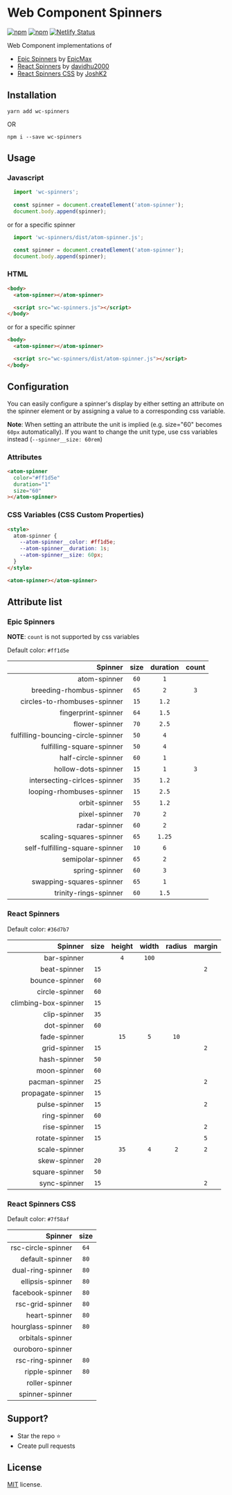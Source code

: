 # Web Component Spinners
[![npm](https://img.shields.io/npm/v/wc-spinners.svg?style=popout-square)](https://www.npmjs.com/package/wc-spinners)
[![npm](https://img.shields.io/npm/l/wc-spinners.svg?style=popout-square)](https://github.com/craigjennings11/wc-spinners/blob/master/LICENSE)
[![Netlify Status](https://api.netlify.com/api/v1/badges/2280cdf4-8574-476c-9b18-3e122a32f32e/deploy-status)](https://app.netlify.com/sites/wc-spinners/deploys)


Web Component implementations of 
- [Epic Spinners](https://github.com/epicmaxco/epic-spinners) by [EpicMax](http://epic-spinners.epicmax.co/)
- [React Spinners](https://www.react-spinners.com/) by [davidhu2000](https://github.com/davidhu2000)
- [React Spinners CSS](https://bit.dev/joshk/react-spinners-css) by [JoshK2](https://github.com/JoshK2)

## Installation

`yarn add wc-spinners`

OR

`npm i --save wc-spinners`

## Usage

### Javascript

```js
  import 'wc-spinners';
  
  const spinner = document.createElement('atom-spinner');
  document.body.append(spinner);
```

or for a specific spinner

```js
  import 'wc-spinners/dist/atom-spinner.js';

  const spinner = document.createElement('atom-spinner');
  document.body.append(spinner);
```

### HTML

```html
<body>
  <atom-spinner></atom-spinner>

  <script src="wc-spinners.js"></script>
</body>
```

or for a specific spinner

```html
<body>
  <atom-spinner></atom-spinner>

  <script src="wc-spinners/dist/atom-spinner.js"></script>
</body>
```

## Configuration

You can easily configure a spinner's display by either setting an attribute on the spinner element or by assigning a value to a corresponding css variable.

**Note**: When setting an attribute the unit is implied (e.g. size="60" becomes `60px` automatically). If you want to change the unit type, use css variables instead (`--spinner__size: 60rem`)

### Attributes

```html
<atom-spinner
  color="#ff1d5e"
  duration="1"
  size="60"
></atom-spinner>
```

### CSS Variables (CSS Custom Properties)

```html
<style>
  atom-spinner {
    --atom-spinner__color: #ff1d5e;
    --atom-spinner__duration: 1s;
    --atom-spinner__size: 60px;
  }
</style>

<atom-spinner></atom-spinner>
```

## Attribute list

### Epic Spinners

**NOTE**: `count` is not supported by css variables

Default color: `#ff1d5e`

|                            Spinner | size | duration | count |
| ---------------------------------: | :--: | :------: | :---: |
|                       atom-spinner | `60` | `1`      |
|           breeding-rhombus-spinner | `65` | `2`      |  `3`  |
|       circles-to-rhombuses-spinner | `15` | `1.2`    |
|                fingerprint-spinner | `64` | `1.5`    |
|                     flower-spinner | `70` | `2.5`    |
| fulfilling-bouncing-circle-spinner | `50` | `4`      |
|          fulfilling-square-spinner | `50` | `4`      |
|                half-circle-spinner | `60` | `1`      |
|                hollow-dots-spinner | `15` | `1`      |  `3`  |
|       intersecting-cirlces-spinner | `35` | `1.2`    |
|          looping-rhombuses-spinner | `15` | `2.5`    |
|                      orbit-spinner | `55` | `1.2`    |
|                      pixel-spinner | `70` | `2`      |
|                      radar-spinner | `60` | `2`      |
|            scaling-squares-spinner | `65` | `1.25`   |
|     self-fulfilling-square-spinner | `10` | `6`      |
|                  semipolar-spinner | `65` | `2`      |
|                     spring-spinner | `60` | `3`      |
|           swapping-squares-spinner | `65` | `1`      |
|              trinity-rings-spinner | `60` | `1.5`    |

### React Spinners

Default color: `#36d7b7`

|              Spinner | size | height | width | radius | margin |
| -------------------: | :--: | :----: | :---: | :----: | :----: |
|          bar-spinner |      | `4`    | `100` |        |
|         beat-spinner | `15` |        |       |        | `2`    |
|       bounce-spinner | `60` |
|       circle-spinner | `60` |
| climbing-box-spinner | `15` |
|         clip-spinner | `35` |
|          dot-spinner | `60` |
|         fade-spinner |      | `15`   | `5`   |  `10`  |
|         grid-spinner | `15` |        |       |        | `2`    |
|         hash-spinner | `50` |
|         moon-spinner | `60` |
|       pacman-spinner | `25` |        |       |        | `2`    |
|    propagate-spinner | `15` |
|        pulse-spinner | `15` |        |       |        | `2`    |
|         ring-spinner | `60` |
|         rise-spinner | `15` |        |       |        | `2`    |
|       rotate-spinner | `15` |        |       |        | `5`    |
|        scale-spinner |      | `35`   | `4`   |  `2`   | `2`    |
|         skew-spinner | `20` |
|       square-spinner | `50` |
|         sync-spinner | `15` |        |       |        | `2`    |

### React Spinners CSS

Default color: `#7f58af`

|              Spinner | size |
| -------------------: | :--: |
|   rsc-circle-spinner | `64` |
|      default-spinner | `80` |
|    dual-ring-spinner | `80` |
|     ellipsis-spinner | `80` |
|     facebook-spinner | `80` |
|     rsc-grid-spinner | `80` |
|        heart-spinner | `80` |
|    hourglass-spinner | `80` |
|     orbitals-spinner |      |
|     ouroboro-spinner |      |
|     rsc-ring-spinner | `80` |
|       ripple-spinner | `80` |
|       roller-spinner |      |
|      spinner-spinner |      |

## Support?
- Star the repo :star:
- Create pull requests

## License
[MIT](https://github.com/craigjennings11/wc-spinners/blob/master/LICENSE) license.
